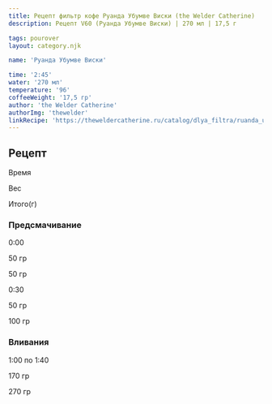 ```yaml
---
title: Рецепт фильтр кофе Руанда Убумве Виски (the Welder Catherine)
description: Рецепт V60 (Руанда Убумве Виски) | 270 мл | 17,5 г

tags: pourover
layout: category.njk

name: 'Руанда Убумве Виски'

time: '2:45'
water: '270 мл'
temperature: '96'
coffeeWeight: '17,5 гр'
author: 'the Welder Catherine'
authorImg: 'thewelder'
linkRecipe: 'https://theweldercatherine.ru/catalog/dlya_filtra/ruanda_ubumve_viski/'
---
```


## Рецепт


<div class="time-line">

Время

Вес

Итого(г)

</div>

### Предсмачивание

<div class="time-line">

0:00

50 гр

50 гр

</div>

<div class="time-line">

0:30

50 гр

100 гр

</div>


### Вливания

<div class="time-line">

1:00 по 1:40

170 гр

270 гр

</div>
<br/>
